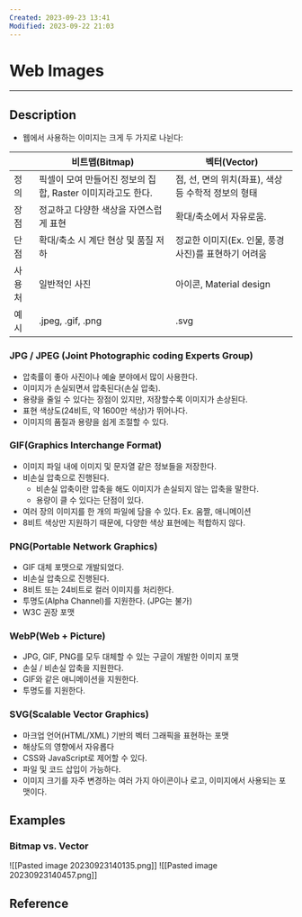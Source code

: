 ```yaml
---
Created: 2023-09-23 13:41
Modified: 2023-09-22 21:03
---
```

# Web Images
---
## Description
- 웹에서 사용하는 이미지는 크게 두 가지로 나뉜다:

|        | 비트맵(Bitmap)                         | 벡터(Vector)                                        |
| ------ | -------------------------------------- | --------------------------------------------------- |
| 정의   | 픽셀이 모여 만들어진 정보의 집합, Raster 이미지라고도 한다.    | 점, 선, 면의 위치(좌표), 색상 등 수학적 정보의 형태 |
| 장점   | 정교하고 다양한 색상을 자연스럽게 표현 | 확대/축소에서 자유로움.                             |
| 단점   | 확대/축소 시 계단 현상 및 품질 저하    | 정교한 이미지(Ex. 인물, 풍경사진)를 표현하기 어려움 |
| 사용처 | 일반적인 사진                          | 아이콘, Material design                             |
| 예시   | .jpeg, .gif, .png                      | .svg                                                    |

### JPG / JPEG (Joint Photographic coding Experts Group)
- 압축률이 좋아 사진이나 예술 분야에서 많이 사용한다.
- 이미지가 손실되면서 압축된다(손실 압축).
- 용량을 줄일 수 있다는 장점이 있지만, 저장할수록 이미지가 손상된다.
- 표현 색상도(24비트, 약 1600만 색상)가 뛰어나다.
- 이미지의 품질과 용량을 쉽게 조절할 수 있다.
### GIF(Graphics Interchange Format)
- 이미지 파일 내에 이미지 및 문자열 같은 정보들을 저장한다.
- 비손실 압축으로 진행된다.
	- 비손실 압축이란 압축을 해도 이미지가 손실되지 않는 압축을 말한다.
	- 용량이 클 수 있다는 단점이 있다.
- 여러 장의 이미지를 한 개의 파일에 담을 수 있다. Ex. 움짤, 애니메이션
- 8비트 색상만 지원하기 때문에, 다양한 색상 표현에는 적합하지 않다.
### PNG(Portable Network Graphics)
- GIF 대체 포맷으로 개발되었다.
- 비손실 압축으로 진행된다.
- 8비트 또는 24비트로 컬러 이미지를 처리한다.
- 투명도(Alpha Channel)를 지원한다. (JPG는 불가)
- W3C 권장 포맷
### WebP(Web + Picture)
- JPG, GIF, PNG를 모두 대체할 수 있는 구글이 개발한 이미지 포맷
- 손실 / 비손실 압축을 지원한다.
- GIF와 같은 애니메이션을 지원한다.
- 투명도를 지원한다.
### SVG(Scalable Vector Graphics)
- 마크업 언어(HTML/XML) 기반의 벡터 그래픽을 표현하는 포맷
- 해상도의 영향에서 자유롭다
- CSS와 JavaScript로 제어할 수 있다.
- 파일 및 코드 삽입이 가능하다.
- 이미지 크기를 자주 변경하는 여러 가지 아이콘이나 로고, 이미지에서 사용되는 포맷이다.
## Examples

### Bitmap vs. Vector
![[Pasted image 20230923140135.png]]
![[Pasted image 20230923140457.png]]
## Reference


